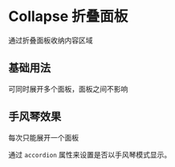<script setup>
import demo1 from './demo1.vue'
import demo2 from './demo2.vue'
</script>

# Collapse 折叠面板

通过折叠面板收纳内容区域

## 基础用法

可同时展开多个面板，面板之间不影响

<preview comp-name="collapse" demo-name="demo1">
  <demo1/>
</preview>

## 手风琴效果

每次只能展开一个面板

通过 `accordion` 属性来设置是否以手风琴模式显示。

<preview comp-name="collapse" demo-name="demo2">
  <demo2/>
</preview>

